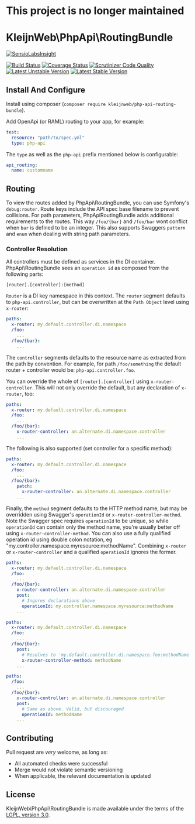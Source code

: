 # This project is no longer maintained

# KleijnWeb\PhpApi\RoutingBundle 
[![SensioLabsInsight](https://insight.sensiolabs.com/projects/1da0d81a-78c5-4be7-8228-72963c0f6d24/small.png)](https://insight.sensiolabs.com/projects/1da0d81a-78c5-4be7-8228-72963c0f6d24)

[![Build Status](https://travis-ci.org/kleijnweb/php-api-routing-bundle.svg?branch=master)](https://travis-ci.org/kleijnweb/php-api-routing-bundle)
[![Coverage Status](https://coveralls.io/repos/github/kleijnweb/php-api-routing-bundle/badge.svg?branch=master)](https://coveralls.io/github/kleijnweb/php-api-routing-bundle?branch=master)
[![Scrutinizer Code Quality](https://scrutinizer-ci.com/g/kleijnweb/php-api-routing-bundle/badges/quality-score.png?b=master)](https://scrutinizer-ci.com/g/kleijnweb/php-api-routing-bundle/?branch=master)
[![Latest Unstable Version](https://poser.pugx.org/kleijnweb/php-api-routing-bundle/v/unstable)](https://packagist.org/packages/kleijnweb/php-api-routing-bundle)
[![Latest Stable Version](https://poser.pugx.org/kleijnweb/php-api-routing-bundle/v/stable)](https://packagist.org/packages/kleijnweb/php-api-routing-bundle)

## <a name="config"></a> Install And Configure

Install using composer (`composer require kleijnweb/php-api-routing-bundle`).

Add OpenApi (or RAML) routing to your app, for example:
 
```yml
test:
  resource: "path/to/spec.yml"
  type: php-api
```

The `type` as well as the `php-api` prefix mentioned below is configurable:

```yml
api_routing:
  name: customname
```
## Routing

To view the routes added by PhpApi\RoutingBundle, you can use Symfony's `debug:router`. Route keys include the API spec base filename to prevent collisions. For path parameters,
PhpApiRoutingBundle adds additional requirements to the routes. This way `/foo/{bar}` and `/foo/bar` wont conflict when `bar` is defined to be an integer. 
This also supports Swaggers `pattern` and `enum` when dealing with string path parameters.

### Controller Resolution

All controllers must be defined as services in the DI container. PhpApi\RoutingBundle sees an `operation id` as composed from the following parts:

```
[router].[controller]:[method]
```

`Router` is a DI key namespace in this context. The `router` segment defaults to `php-api.controller`, but can be overwritten at the `Path Object` level using `x-router`:

```yaml
paths:
  x-router: my.default.controller.di.namespace
  /foo:
    ...
  /foo/{bar}:
    ...
```

The `controller` segments defaults to the resource name as extracted from the path by convention. For example, for path `/foo/something` the default router + controller would be: `php-api.controller.foo`.

You can override the whole of `[router].[controller]` using `x-router-controller`. This will not only override the default, but any declaration of `x-router`, too:

```yaml
paths:
  x-router: my.default.controller.di.namespace
  /foo:
    ...
  /foo/{bar}:
    x-router-controller: an.alternate.di.namespace.controller
    ...
```

The following is also supported (set controller for a specific method):

```yaml
paths:
  x-router: my.default.controller.di.namespace
  /foo:
    ...
  /foo/{bar}:
    patch:
      x-router-controller: an.alternate.di.namespace.controller
    ...
```

Finally, the `method` segment defaults to the HTTP method name, but may be overridden using Swagger's `operationId` or `x-router-controller-method`. Note the Swagger spec requires `operationId` to be unique, so while `operationId` can contain only the method name, you're usually better off using `x-router-controller-method`.
You can also use a fully qualified operation id using double colon notation, eg "my.controller.namespace.myresource:methodName". Combining `x-router` or `x-router-controller` and a qualified `operationId` ignores the former.

```yaml
paths:
  x-router: my.default.controller.di.namespace
  /foo:
    ...
  /foo/{bar}:
    x-router-controller: an.alternate.di.namespace.controller
    post:
      # Ingores declarations above
      operationId: my.controller.namespace.myresource:methodName
    ...
```

```yaml
paths:
  x-router: my.default.controller.di.namespace
  /foo:
    ...
  /foo/{bar}:
    post:
      # Resolves to 'my.default.controller.di.namespace.foo:methodName'
      x-router-controller-method: methodName
    ...
```

```yaml
paths:
  /foo:
    ...
  /foo/{bar}:
    x-router-controller: an.alternate.di.namespace.controller
    post:
      # Same as above. Valid, but discouraged
      operationId: methodName
    ...
```
 
## Contributing

Pull request are *very* welcome, as long as:

 - All automated checks were successful
 - Merge would not violate semantic versioning 
 - When applicable, the relevant documentation is updated
 
## License
 
KleijnWeb\PhpApi\RoutingBundle is made available under the terms of the [LGPL, version 3.0](https://spdx.org/licenses/LGPL-3.0.html#licenseText).
